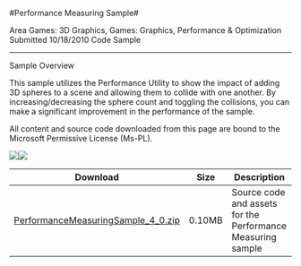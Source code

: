 #Performance Measuring Sample#

Area
Games: 3D Graphics, Games: Graphics, Performance & Optimization
Submitted
10/18/2010
Code Sample

---

Sample Overview

This sample utilizes the Performance Utility to show the impact of adding 3D spheres to a scene and allowing them to collide with one another. By increasing/decreasing the sphere count and toggling the collisions, you can make a significant improvement in the performance of the sample.

All content and source code downloaded from this page are bound to the Microsoft Permissive License (Ms-PL).

	
![](https://github.com/nkast/XNAGameStudio/blob/master/Images/performanceSample1.png)![](https://github.com/nkast/XNAGameStudio/blob/master/Images/performanceSample2.png)
 

 
Download | Size | Description
---|---|---|
[PerformanceMeasuringSample_4_0.zip](https://github.com/nkast/XNAGameStudio/blob/master/Samples/PerformanceMeasuringSample_4_0.zip?raw=true) | 0.10MB | Source code and assets for the Performance Measuring sample